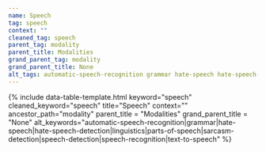 ```yaml
---
name: Speech
tag: speech
context: ""
cleaned_tag: speech
parent_tag: modality
parent_title: Modalities
grand_parent_tag: modality
grand_parent_title: None
alt_tags: automatic-speech-recognition grammar hate-speech hate-speech-detection linguistics parts-of-speech sarcasm-detection speech-detection speech-recognition text-to-speech
---
```


{% include data-table-template.html 
  keyword="speech" 
  cleaned_keyword="speech" 
  title="Speech"
  context=""
  ancestor_path="modality" 
  parent_title = "Modalities"
  grand_parent_title = "None"
  alt_keywords="automatic-speech-recognition|grammar|hate-speech|hate-speech-detection|linguistics|parts-of-speech|sarcasm-detection|speech-detection|speech-recognition|text-to-speech"
%}

